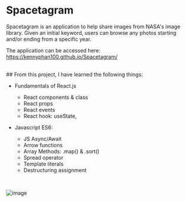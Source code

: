 # Spacetagram

Spacetagram is an application to help share images from NASA's image library. Given an initial keyword, users can browse any photos starting and/or ending from a specific year.
<br>

The application can be accessed here: https://kennyphan100.github.io/Spacetagram/

<br>
## From this project, I have learned the following things:

* Fundamentals of React.js
	* React components & class
	* React props
	* React events
	* React hook: useState,

* Javascript ES6:
	* JS Async/Await
	* Arrow functions
	* Array Methods: .map() & .sort()
	* Spread operator
	* Template literals
	* Destructuring assignment

<br>

![image](https://user-images.githubusercontent.com/66841718/148715714-dd343eb9-0b37-441b-bc22-f5d03c08d7a7.png)


